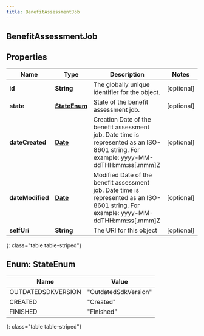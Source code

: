 ```yaml
---
title: BenefitAssessmentJob
---
```


## BenefitAssessmentJob

## Properties

| Name             | Type                                     | Description                                                                                                                          | Notes      |
| ---------------- | ---------------------------------------- | ------------------------------------------------------------------------------------------------------------------------------------ | ---------- |
| **id**           | <!----><!---->**String**<!---->          | The globally unique identifier for the object.                                                                                       | [optional] |
| **state**        | [**StateEnum**](#StateEnum)<!---->       | State of the benefit assessment job.                                                                                                 | [optional] |
| **dateCreated**  | <!----><!---->[**Date**](Date.md)<!----> | Creation Date of the benefit assessment job. Date time is represented as an ISO-8601 string. For example: yyyy-MM-ddTHH:mm:ss[.mmm]Z | [optional] |
| **dateModified** | <!----><!---->[**Date**](Date.md)<!----> | Modified Date of the benefit assessment job. Date time is represented as an ISO-8601 string. For example: yyyy-MM-ddTHH:mm:ss[.mmm]Z | [optional] |
| **selfUri**      | <!----><!---->**String**<!---->          | The URI for this object                                                                                                              | [optional] |

{: class="table table-striped"}

<a name="StateEnum"></a>

## Enum: StateEnum

| Name               | Value                          |
| ------------------ | ------------------------------ |
| OUTDATEDSDKVERSION | &quot;OutdatedSdkVersion&quot; |
| CREATED            | &quot;Created&quot;            |
| FINISHED           | &quot;Finished&quot;           |

{: class="table table-striped"}
